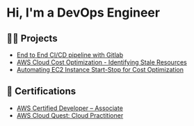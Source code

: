 <h1>Hi, I'm <a>a DevOps Engineer </a>

<h2>👨‍💻 Projects </h2>

  - [End to End CI/CD pipeline with Gitlab](https://github.com/uvalentino/docker-voting-app)
  - [AWS Cloud Cost Optimization - Identifying Stale Resources](https://github.com/uvalentino/Cloud_Cost_Optimization)
  - [Automating EC2 Instance Start-Stop for Cost Optimization](https://github.com/uvalentino/Automating-EC2-Instance-Start-Stop-for-Cost-Optimization)
    
    
  
<h2>📜 Certifications </h2>

 - [AWS Certified Developer – Associate](https://www.credly.com/badges/169c32fb-cce7-4958-81b5-d2e8383e7fd9/linked_in_profile)
 - [AWS Cloud Quest: Cloud Practitioner](https://www.credly.com/badges/359dc2d9-3368-4837-b973-8c4a8625d888/linked_in_profile)

   

<!--
**joshmadakor1/joshmadakor1** is a ✨ _special_ ✨ repository because its `README.md` (this file) appears on your GitHub profile.

Here are some ideas to get you started:

- 🔭 I’m currently working on ...
- 🌱 I’m currently learning ...
- 👯 I’m looking to collaborate on ...
- 🤔 I’m looking for help with ...
- 💬 Ask me about ...
- 📫 How to reach me: ...
- 😄 Pronouns: ...
- ⚡ Fun fact: ...
-->


